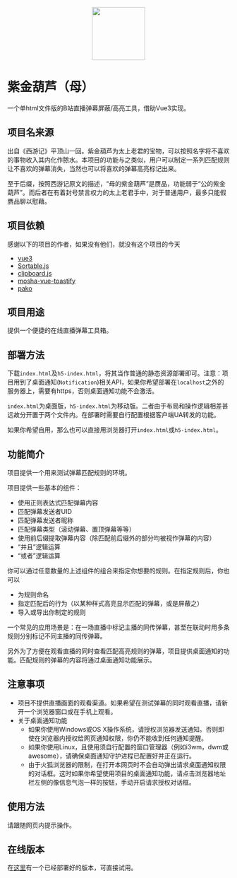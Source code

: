 <p align="center"><img width="120" src="https://danmaku.meagames.cn/favicon.ico"></p>

# 紫金葫芦（母）

一个单html文件版的B站直播弹幕屏蔽/高亮工具，借助Vue3实现。

## 项目名来源

出自《西游记》平顶山一回。紫金葫芦为太上老君的宝物，可以按照名字将不喜欢的事物收入其内化作脓水。本项目的功能与之类似，用户可以制定一系列匹配规则让不喜欢的弹幕消失，当然也可以将喜欢的弹幕高亮标记出来。

至于后缀，按照西游记原文的描述，“母的紫金葫芦”是赝品，功能弱于“公的紫金葫芦”。而后者在有着封号禁言权力的太上老君手中，对于普通用户，最多只能假赝品聊以慰藉。

## 项目依赖
感谢以下的项目的作者，如果没有他们，就没有这个项目的今天
+ [vue3](https://www.github.com/vuejs/vue)
+ [Sortable.js](https://github.com/SortableJS/Sortable)
+ [clipboard.js](https://github.com/zenorocha/clipboard.js)
+ [mosha-vue-toastify](https://github.com/szboynono/mosha-vue-toastify)
+ [pako](https://github.com/nodeca/pako)

## 项目用途
提供一个便捷的在线直播弹幕工具箱。

## 部署方法
下载`index.html`及`h5-index.html`，将其当作普通的静态资源部署即可。注意：项目用到了桌面通知(`Notification`)相关API，如果你希望部署在`localhost`之外的服务器上，需要有https，否则桌面通知功能不会激活。

`index.html`为桌面版，`h5-index.html`为移动版。二者由于布局和操作逻辑相差甚远故分开置于两个文件内。在部署时需要自行配置根据客户端UA转发的功能。

如果你希望自用，那么也可以直接用浏览器打开`index.html`或`h5-index.html`。

## 功能简介

项目提供一个用来测试弹幕匹配规则的环境。

项目提供一些基本的组件：

+ 使用正则表达式匹配弹幕内容
+ 匹配弹幕发送者UID
+ 匹配弹幕发送者昵称
+ 匹配弹幕类型（滚动弹幕、置顶弹幕等等）
+ 使用前后缀提取弹幕内容（除匹配前后缀外的部分均被视作弹幕的内容）
+ “并且”逻辑运算
+ “或者”逻辑运算

你可以通过任意数量的上述组件的组合来指定你想要的规则。在指定规则后，你也可以

+ 为规则命名
+ 指定匹配后的行为（以某种样式高亮显示匹配的弹幕，或是屏蔽之）
+ 导入或导出你制定的规则

一个常见的应用场景是：在一场直播中标记主播的同传弹幕，甚至在联动时用多条规则分别标记不同主播的同传弹幕。

另外为了方便在观看直播的同时查看匹配高亮规则的弹幕，项目提供桌面通知的功能。匹配规则的弹幕的内容将通过桌面通知功能展示。

## 注意事项
+ 项目不提供直播画面的观看渠道。如果希望在测试弹幕的同时观看直播，请新开一个浏览器窗口或在手机上观看。
+ 关于桌面通知功能
	+ 如果你使用Windows或OS X操作系统，请授权浏览器发送通知。否则即使在浏览器内授权给网页通知权限，你仍不能收到任何通知提醒。
	+ 如果你使用Linux，且使用须自行配置的窗口管理器（例如i3wm，dwm或awesome），请确保桌面通知守护进程已配置好并正在运行。
	+ 由于火狐浏览器的限制，在打开本网页时不会自动弹出请求桌面通知权限的对话框。这时如果你希望使用项目的桌面通知功能，请点击浏览器地址栏左侧的像信息气泡一样的按钮，手动开启请求授权对话框。

## 使用方法
请跟随网页内提示操作。

## 在线版本
在[这里](https://danmaku.meagames.cn)有一个已经部署好的版本，可直接试用。

